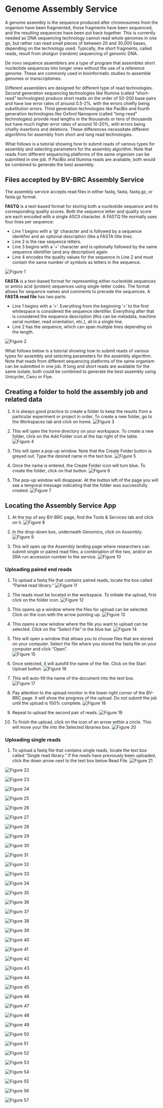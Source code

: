 # Genome Assembly Service

A genome assembly is the sequence produced after chromosomes from the organism have been fragmented, those fragments have been sequenced, and the resulting sequences have been put back together. This is currently needed as DNA sequencing technology cannot read whole genomes in one go, but rather can read small pieces of between 20 and 30,000 bases, depending on the technology used. Typically, the short fragments, called reads, result from shotgun (random) sequencing of genomic DNA.

De novo sequence assemblers are a type of program that assembles short nucleotide sequences into longer ones without the use of a reference genome. These are commonly used in bioinformatic studies to assemble genomes or transcriptomes.

Different assemblers are designed for different type of read technologies. Second generation sequencing technologies like Illumina (called “short-read” technologies) produce short reads on the order of 50-200 base pairs and have low error rates of around 0.5-2%, with the errors chiefly being substitution errors. Third generation technologies like PacBio and fourth generation technologies like Oxford Nanopore (called “long-read” technologies) provide read lengths in the thousands or tens of thousands but have much higher error rates of around 10-20%, with errors being chiefly insertions and deletions. These differences necessitate different algorithms for assembly from short and long read technologies.

What follows is a tutorial showing how to submit reads of various types for assembly and selecting parameters for the assembly algorithm.  Note that reads from different sequencing platforms of the same organism can be submitted in one job. If PacBio and Illumina reads are available, both would be combined to generate the best assembly.

## Files accepted by BV-BRC Assembly Service

The assembly service accepts read files in either fastq, fasta, fastq.gz, or fasta.gz format. 

**FASTQ** is a text-based format for storing both a nucleotide sequence and its corresponding quality scores. Both the sequence letter and quality score are each encoded with a single ASCII character.  A FASTQ file normally uses four lines per sequence:
* Line 1 begins with a ‘@’ character and is followed by a sequence identifier and an optional description (like a FASTA title line).
* Line 2 is the raw sequence letters.
* Line 3 begins with a ‘+’ character and is optionally followed by the same sequence identifier (and any description) again.
* Line 4 encodes the quality values for the sequence in Line 2 and must contain the same number of symbols as letters in the sequence.

![Figure 1](./images/Picture1.png)

**FASTA** is a text-based format for representing either nucleotide sequences or amino acid (protein) sequences using single-letter codes. The format allows for sequence names and comments to precede the sequences. A **FASTA read file** has two parts: 
* Line 1 begins with a ‘>’.  Everything from the beginning ‘>’ to the first whitespace is considered the sequence identifier. Everything after that is considered the sequence description (this can be metadata, machine serial number, read orientation, etc.), all in a single line.
* Line 2 has the sequence, which can span multiple lines depending on the length.

![Figure 2](./images/Picture2.png)

What follows below is a tutorial showing how to submit reads of various types for assembly and selecting parameters for the assembly algorithm.  Note that reads from different sequencing platforms of the same organism can be submitted in one job.  If long and short reads are available for the same isolate, both could be combined to generate the best assembly using Unicycler, Canu or Flye.

## Creating a folder to hold the assembly job and related data

1.	It is always good practice to create a folder to keep the results from a particular experiment or project in order.  To create a new folder, go to the Workspaces tab and click on home.
![Figure 3](./images/Picture3.png)


2.	This will open the home directory on your workspace.  To create a new folder, click on the Add Folder icon at the top right of the table.
![Figure 4](./images/Picture4.png)

3.	This will open a pop-up window.  Note that the Create Folder button is greyed out.  Type the desired name in the text box.
![Figure 5](./images/Picture5.png)

4.	Once the name is entered, the Create Folder icon will turn blue.  To create the folder, click on that button.
![Figure 6](./images/Picture6.png)

5.	The pop-up window will disappear.  At the button left of the page you will see a temporal message indicating that the folder was successfully created.
![Figure 7](./images/Picture7.png)

## Locating the Assembly Service App

1.	At the top of any BV-BRC page, find the Tools & Services tab and click on it.
![Figure 8](./images/Picture8.png)

2.	In the drop-down box, underneath Genomics, click on Assembly.
![Figure 9](./images/Picture9.png)

3.	This will open up the Assembly landing page where researchers can submit single or paired read files, a combination of the two, and/or an SRA run accession number to the service.
![Figure 10](./images/Picture10.png)

### Uploading paired end reads

1.	To upload a fastq file that contains paired reads, locate the box called “Paired read library.” 
![Figure 11](./images/Picture11.png)

2.	The reads must be located in the workspace. To initiate the upload, first click on the folder icon. 
![Figure 12](./images/Picture12.png)

3.	This opens up a window where the files for upload can be selected. Click on the icon with the arrow pointing up. 
![Figure 13](./images/Picture13.png)

4.	This opens a new window where the file you want to upload can be selected. Click on the “Select File” in the blue bar. 
![Figure 14](./images/Picture14.png)

5.	This will open a window that allows you to choose files that are stored on your computer. Select the file where you stored the fastq file on your computer and click “Open”.  
![Figure 15](./images/Picture15.png)

6.	Once selected, it will autofill the name of the file. Click on the Start Upload button. 
![Figure 16](./images/Picture16.png)

7.	This will auto-fill the name of the document into the text box. 
![Figure 17](./images/Picture17.png)

8.	Pay attention to the upload monitor in the lower right corner of the BV-BRC page. It will show the progress of the upload. Do not submit the job until the upload is 100% complete.
![Figure 18](./images/Picture18.png)

9.	Repeat to upload the second pair of reads.
![Figure 19](./images/Picture19.png)

10.	To finish the upload, click on the icon of an arrow within a circle. This will move your file into the Selected libraries box.
![Figure 20](./images/Picture20.png)

### Uploading single reads

1.	To upload a fastq file that contains single reads, locate the text box called “Single read library.” If the reads have previously been uploaded, click the down arrow next to the text box below Read File. 
![Figure 21](./images/Picture21.png)


![Figure 22](./images/Picture22.png)


![Figure 23](./images/Picture23.png)


![Figure 24](./images/Picture24.png)


![Figure 25](./images/Picture25.png)


![Figure 26](./images/Picture26.png)


![Figure 27](./images/Picture27.png)


![Figure 28](./images/Picture28.png)


![Figure 29](./images/Picture29.png)


![Figure 30](./images/Picture30.png)


![Figure 31](./images/Picture31.png)


![Figure 32](./images/Picture32.png)


![Figure 33](./images/Picture33.png)


![Figure 34](./images/Picture34.png)


![Figure 35](./images/Picture35.png)


![Figure 36](./images/Picture36.png)


![Figure 37](./images/Picture37.png)


![Figure 38](./images/Picture38.png)


![Figure 39](./images/Picture39.png)


![Figure 40](./images/Picture40.png)


![Figure 41](./images/Picture41.png)


![Figure 42](./images/Picture42.png)


![Figure 43](./images/Picture43.png)


![Figure 44](./images/Picture44.png)


![Figure 45](./images/Picture45.png)


![Figure 46](./images/Picture46.png)


![Figure 47](./images/Picture47.png)


![Figure 48](./images/Picture48.png)


![Figure 49](./images/Picture49.png)


![Figure 50](./images/Picture50.png)


![Figure 51](./images/Picture51.png)


![Figure 52](./images/Picture52.png)


![Figure 53](./images/Picture53.png)


![Figure 54](./images/Picture54.png)


![Figure 55](./images/Picture55.png)


![Figure 56](./images/Picture56.png)


![Figure 57](./images/Picture57.png)

